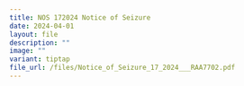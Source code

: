 ```yaml
---
title: NOS 172024 Notice of Seizure
date: 2024-04-01
layout: file
description: ""
image: ""
variant: tiptap
file_url: /files/Notice_of_Seizure_17_2024___RAA7702.pdf
---
```

